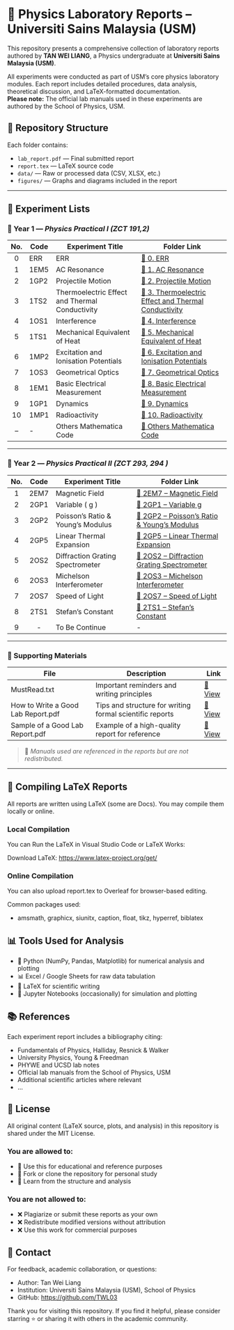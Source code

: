 # 🔬 Physics Laboratory Reports – Universiti Sains Malaysia (USM)

This repository presents a comprehensive collection of laboratory reports authored by **TAN WEI LIANG**, a Physics undergraduate at **Universiti Sains Malaysia (USM)**.

All experiments were conducted as part of USM’s core physics laboratory modules. Each report includes detailed procedures, data analysis, theoretical discussion, and LaTeX-formatted documentation.  
**Please note:** The official lab manuals used in these experiments are authored by the School of Physics, USM.

## 📁 Repository Structure

Each folder contains:

- `lab_report.pdf` — Final submitted report  
- `report.tex` — LaTeX source code  
- `data/` — Raw or processed data (CSV, XLSX, etc.)  
- `figures/` — Graphs and diagrams included in the report

---

## 🧪 Experiment Lists

### 🧾 Year 1 — *Physics Practical I (ZCT 191,2)*


| No. | Code | Experiment Title | Folder Link |
|:---:|----|------------------|-------------|
| 0 | ERR | ERR | [📂 0. ERR](./Physics%20Practical%20I%20(ZCT%20191,2)/0.%20ERR) |
| 1 | 1EM5 | AC Resonance | [📂 1. AC Resonance](./Physics%20Practical%20I%20(ZCT%20191,2)/1.%20AC%20Resonance) |
| 2 | 1GP2 | Projectile Motion | [📂 2. Projectile Motion](./Physics%20Practical%20I%20(ZCT%20191,2)/2.%20Projectile%20Motion) |
| 3 | 1TS2 | Thermoelectric Effect and Thermal Conductivity | [📂 3. Thermoelectric Effect and Thermal Conductivity](./Physics%20Practical%20I%20(ZCT%20191,2)/3.%20Thermoelectric%20Effect%20and%20Thermal%20Conductivity) |
| 4 | 1OS1 | Interference | [📂 4. Interference](./Physics%20Practical%20I%20(ZCT%20191,2)/4.%20Interference) |
| 5 | 1TS1 | Mechanical Equivalent of Heat | [📂 5. Mechanical Equivalent of Heat](./Physics%20Practical%20I%20(ZCT%20191,2)/5.Mechanical%20Equivalent%20of%20Heat) |
| 6 | 1MP2 | Excitation and Ionisation Potentials | [📂 6. Excitation and Ionisation Potentials](./Physics%20Practical%20I%20(ZCT%20191,2)/6.%20Excitation%20and%20Ionisation%20Potentials) |
| 7 | 1OS3 | Geometrical Optics | [📂 7. Geometrical Optics](./Physics%20Practical%20I%20(ZCT%20191,2)/7.%20Geometrical%20Optics) |
| 8 | 1EM1 | Basic Electrical Measurement | [📂 8. Basic Electrical Measurement](./Physics%20Practical%20I%20(ZCT%20191,2)/8.%20Basic%20Electrical%20Measurement) |
| 9 | 1GP1 | Dynamics | [📂 9. Dynamics](./Physics%20Practical%20I%20(ZCT%20191,2)/9.%20Dynamics) |
| 10 | 1MP1 | Radioactivity | [📂 10. Radioactivity](./Physics%20Practical%20I%20(ZCT%20191,2)/10.%20Radioactivity) |
| – | - | Others Mathematica Code | [📂 Others Mathematica Code](./Physics%20Practical%20I%20(ZCT%20191,2)/Others%20Mathamatica%20code) |

---

### 🧾 Year 2 — *Physics Practical II (ZCT 293, 294 )*

| No. | Code  | Experiment Title                             | Folder Link |
|:---:|:-----:|----------------------------------------------|-------------|
| 1   | 2EM7  | Magnetic Field                               | [📂 2EM7 – Magnetic Field](./Physics%20Pratical%20III%20%EF%BC%88ZCT%20193%2C4%EF%BC%89/2EM7%20Magnetic%20Field) |
| 2   | 2GP1  | Variable \( g \)                             | [📂 2GP1 – Variable g](./Physics%20Pratical%20III%20%EF%BC%88ZCT%20193%2C4%EF%BC%89/2GP1%20Variable%20g) |
| 3   | 2GP2  | Poisson’s Ratio & Young’s Modulus            | [📂 2GP2 – Poisson’s Ratio & Young’s Modulus](./Physics%20Pratical%20III%20%EF%BC%88ZCT%20193%2C4%EF%BC%89/2GP2%20Poisson's%20ratio%20&%20Young's%20modulus) |
| 4   | 2GP5  | Linear Thermal Expansion                     | [📂 2GP5 – Linear Thermal Expansion](./Physics%20Pratical%20III%20%EF%BC%88ZCT%20193%2C4%EF%BC%89/2GP5%20Linear%20Thermal%20Expansion) |
| 5   | 2OS2  | Diffraction Grating Spectrometer             | [📂 2OS2 – Diffraction Grating Spectrometer](./Physics%20Pratical%20III%20%EF%BC%88ZCT%20193%2C4%EF%BC%89/2OS2%20Diffraction%20Grating%20Spectrometer) |
| 6   | 2OS3  | Michelson Interferometer                     | [📂 2OS3 – Michelson Interferometer](./Physics%20Pratical%20III%20%EF%BC%88ZCT%20193%2C4%EF%BC%89/2OS3%20Michelson%20Interferometer) |
| 7   | 2OS7  | Speed of Light                               | [📂 2OS7 – Speed of Light](./Physics%20Pratical%20III%20%EF%BC%88ZCT%20193%2C4%EF%BC%89/2OS7%20Speed%20of%20Light) |
| 8   | 2TS1  | Stefan’s Constant                            | [📂 2TS1 – Stefan’s Constant](./Physics%20Pratical%20III%20%EF%BC%88ZCT%20193%2C4%EF%BC%89/2TS1%20Stefan's%20Constant) |
| 9   | - | To Be Continue                            | - |

---

### 📄 Supporting Materials

| File | Description | Link |
|------|-------------|------|
| MustRead.txt | Important reminders and writing principles | [📄 View](./Physics%20Practical%20I%20(ZCT%20191,2)/MustRead.txt) |
| How to Write a Good Lab Report.pdf | Tips and structure for writing formal scientific reports | [📄 View](./Physics%20Practical%20I%20(ZCT%20191,2)/How%20to%20Write%20a%20Good%20Lab%20Report.pdf) |
| Sample of a Good Lab Report.pdf | Example of a high-quality report for reference | [📄 View](./Physics%20Practical%20I%20(ZCT%20191,2)/Sample%20of%20a%20Good%20Lab%20Report.pdf) |

> 📌 *Manuals used are referenced in the reports but are not redistributed.*

---

## 🔧 Compiling LaTeX Reports

All reports are written using LaTeX (some are Docs). You may compile them locally or online.

### Local Compilation

You can Run the LaTeX in Visual Studio Code or LaTeX Works:

Download LaTeX: https://www.latex-project.org/get/

### Online Compilation

You can also upload report.tex to Overleaf for browser-based editing.

Common packages used:
-	amsmath, graphicx, siunitx, caption, float, tikz, hyperref, biblatex


## 📊 Tools Used for Analysis
-	🐍 Python (NumPy, Pandas, Matplotlib) for numerical analysis and plotting
-	📊 Excel / Google Sheets for raw data tabulation
-	📄 LaTeX for scientific writing
-	📓 Jupyter Notebooks (occasionally) for simulation and plotting


## 📚 References

Each experiment report includes a bibliography citing:
-	Fundamentals of Physics, Halliday, Resnick & Walker
-	University Physics, Young & Freedman
-	PHYWE and UCSD lab notes
-	Official lab manuals from the School of Physics, USM
-	Additional scientific articles where relevant
-	...


## 📑 License

All original content (LaTeX source, plots, and analysis) in this repository is shared under the MIT License.

### You are allowed to:
-	📖 Use this for educational and reference purposes
-	📂 Fork or clone the repository for personal study
-	🧠 Learn from the structure and analysis

### You are not allowed to:
-	❌ Plagiarize or submit these reports as your own
-	❌ Redistribute modified versions without attribution
-	❌ Use this work for commercial purposes


## 🙋 Contact

For feedback, academic collaboration, or questions:
-	Author: Tan Wei Liang
-	Institution: Universiti Sains Malaysia (USM), School of Physics
-	GitHub: https://github.com/TWL03

Thank you for visiting this repository.
If you find it helpful, please consider starring ⭐ or sharing it with others in the academic community.
